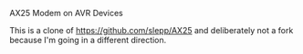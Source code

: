 AX25 Modem on AVR Devices

This is a clone of https://github.com/slepp/AX25 and
deliberately not a fork because I'm going in a different direction.
